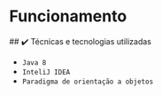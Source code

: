 <h1>Funcionamento</h1>
## ✔️ Técnicas e tecnologias utilizadas

- ``Java 8``
- ``InteliJ IDEA``
- ``Paradigma de orientação a objetos``